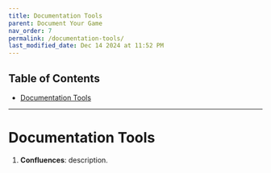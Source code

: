 ```yaml
---
title: Documentation Tools
parent: Document Your Game
nav_order: 7
permalink: /documentation-tools/
last_modified_date: Dec 14 2024 at 11:52 PM
---
```


## Table of Contents
- [Documentation Tools](#documentation-tools)

---

# Documentation Tools

1. **Confluences**: description.
